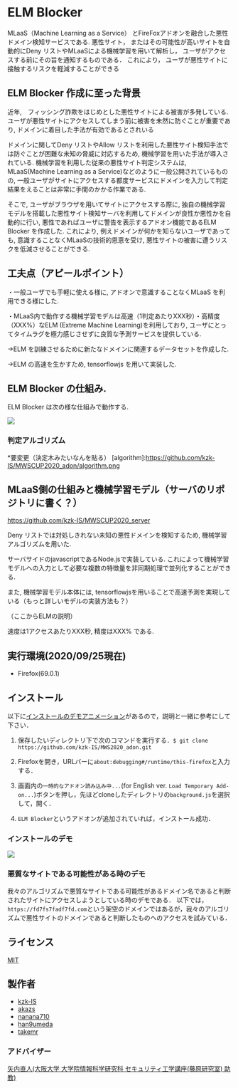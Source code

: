 # ELM Blocker 

MLaaS（Machine Learning as a Service） とFireFoxアドオンを融合した悪性ドメイン検知サービスである.
悪性サイト， またはその可能性が高いサイトを自動的にDeny リストやMLaaSによる機械学習を用いて解析し， ユーザがアクセスする前にその旨を通知するものである． これにより， ユーザが悪性サイトに接触するリスクを軽減することができる

## ELM Blocker 作成に至った背景

近年,　フィッシング詐欺をはじめとした悪性サイトによる被害が多発している. ユーザが悪性サイトにアクセスしてしまう前に被害を未然に防ぐことが重要であり, ドメインに着目した手法が有効であるとされいる

ドメインに関してDeny リストやAllow リストを利用した悪性サイト検知手法では防ぐことが困難な未知の脅威に対応するため, 機械学習を用いた手法が導入されている. 機械学習を利用した従来の悪性サイト判定システムは, MLaaS(Machine Learning as a Service)などのように一般公開されているものの, 一般ユーザがサイトにアクセスする都度サービスにドメインを入力して判定結果をえることは非常に手間のかかる作業である. 

そこで, ユーザがブラウザを用いてサイトにアクセスする際に, 独自の機械学習モデルを搭載した悪性サイト検知サーバを利用してドメインが良性か悪性かを自動的に行い, 悪性であればユーザに警告を表示するアドオン機能であるELM Blocker を作成した. これにより, 例えドメインが何かを知らないユーザであっても, 意識することなくMLaaSの技術的恩恵を受け, 悪性サイトの被害に遭うリスクを低減させることができる. 

## 工夫点（アピールポイント）

・一般ユーザでも手軽に使える様に, アドオンで意識することなくMLaaS を利用できる様にした.

・MLaaS内で動作する機械学習モデルは高速（1判定あたりXXX秒）・高精度（XXX%）なELM (Extreme Machine Learning)を利用しており, ユーザにとってタイムラグを極力感じさせずに良質な予測サービスを提供している.

  ->ELM を訓練させるために新たなドメインに関連するデータセットを作成した.

  ->ELM の高速を生かすため, tensorflowjs を用いて実装した.

## ELM Blocker の仕組み.

ELM Blocker は次の様な仕組みで動作する.


![][systemzentai]

[systemzentai]:https://github.com/kzk-IS/MWS2020_adon/blob/master/systemzentai.jpg



### 判定アルゴリズム

*要変更（決定木みたいなんを貼る）
[algorithm]:https://github.com/kzk-IS/MWSCUP2020_adon/algorithm.png

## MLaaS側の仕組みと機械学習モデル（サーバのリポジトリに書く？）
https://github.com/kzk-IS/MWSCUP2020_server

Deny リストでは対処しきれない未知の悪性ドメインを検知するため, 機械学習アルゴリズムを用いた.

サーバサイドのjavascriptであるNode.jsで実装している. これによって機械学習モデルへの入力として必要な複数の特徴量を非同期処理で並列化することができる.

また, 機械学習モデル本体には, tensorflowjsを用いることで高速予測を実現している（もっと詳しいモデルの実装方法も？）

（ここからELMの説明）

速度は1アクセスあたりXXX秒, 精度はXXX% である.

## 実行環境(2020/09/25現在)

- Firefox(69.0.1)

## インストール

以下に[インストールのデモアニメーション](https://github.com/akazs/MWS2019_F.SE#%E3%82%A4%E3%83%B3%E3%82%B9%E3%83%88%E3%83%BC%E3%83%AB%E3%81%AE%E3%83%87%E3%83%A2)があるので，説明と一緒に参考にして下さい．

1. 保存したいディレクトリ下で次のコマンドを実行する．`$ git clone https://github.com/kzk-IS/MWS2020_adon.git`

1. Firefoxを開き，URLバーに`about:debugging#/runtime/this-firefox`と入力する．

1. 画面内の`一時的なアドオン読み込み中...`(for English ver. `Load Temporary Add-on...`)ボタンを押し，先ほどcloneしたディレクトリの`background.js`を選択して，開く．

1. `ELM Blocker`というアドオンが追加されていれば，インストール成功．

### インストールのデモ
![][install_demo]

[install_demo]:https://github.com/kzk-IS/MWS2020_adon/blob/master/install_demo.gif

### 悪質なサイトである可能性がある時のデモ

我々のアルゴリズムで悪質なサイトである可能性があるドメイン名であると判断されたサイトにアクセスしようとしている時のデモである．
以下では，`https://fd7fs7fadf7fd.com`という架空のドメインではあるが，我々のアルゴリズムで悪性サイトのドメインであると判断したものへのアクセスを試みている．


## ライセンス

[MIT](https://github.com/tcnksm/tool/blob/master/LICENCE)

## 製作者

- [kzk-IS](https://github.com/kzk-IS)
- [akazs](https://github.com/akazs)
- [nanana710](https://github.com/nanana710)
- [han9umeda](https://github.com/han9umeda)
- [takemr](https://github.com/takemr)

### アドバイザー

[矢内直人(大阪大学 大学院情報科学研究科 セキュリティ工学講座(藤原研究室) 助教)](http://www-infosec.ist.osaka-u.ac.jp/~yanai/)
